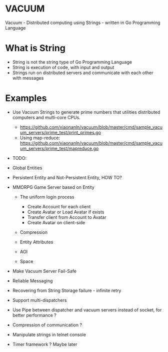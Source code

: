 # VACUUM
Vacuum - Distributed computing using Strings - written in Go Programming Language

# What is String
* String is not the string type of Go Programming Language
* String is execution of code, with input and output
* Strings run on distributed servers and communicate with each other with messages

# Examples
* Use Vacuum Strings to generate prime numbers that utilities distributed computers and multi-core CPUs.
  * https://github.com/xiaonanln/vacuum/blob/master/cmd/sample_vacuum_servers/prime_test/print_primes.go
  * Using map-reduce: https://github.com/xiaonanln/vacuum/blob/master/cmd/sample_vacuum_servers/prime_test/mapreduce.go

* TODO:
* Global Entities
* Persistent Entity and Not-Persistent Entity, HOW TO?
* MMORPG Game Server based on Entity
    * The uniform login process
        * Create Account for each client
        * Create Avatar or Load Avatar if exists
        * Transfer client from Account to Avatar
        * Create Avatar on client-side

    * Compression
    * Entity Attributes
    * AOI
    * Space

* Make Vacuum Server Fail-Safe
* Reliable Messaging
* Recovering from String Storage failure - infinite retry
* Support multi-dispatchers
* Use Pipe between dispatcher and vacuum servers instead of socket, for better performance ?
* Compression of communication ?
* Manipulate strings in telnet console
* Timer framework ? Maybe later
